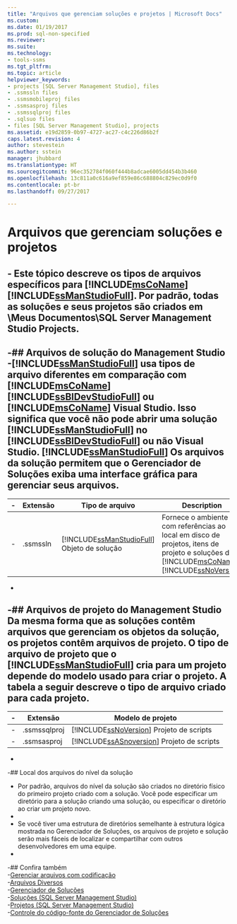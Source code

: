 ```yaml
---
title: "Arquivos que gerenciam soluções e projetos | Microsoft Docs"
ms.custom: 
ms.date: 01/19/2017
ms.prod: sql-non-specified
ms.reviewer: 
ms.suite: 
ms.technology:
- tools-ssms
ms.tgt_pltfrm: 
ms.topic: article
helpviewer_keywords:
- projects [SQL Server Management Studio], files
- .ssmssln files
- .ssmsmobileproj files
- .ssmsasproj files
- .ssmssqlproj files
- .sqlsuo files
- files [SQL Server Management Studio], projects
ms.assetid: e19d2859-0b97-4727-ac27-c4c226d86b2f
caps.latest.revision: 4
author: stevestein
ms.author: sstein
manager: jhubbard
ms.translationtype: HT
ms.sourcegitcommit: 96ec352784f060f444b8adcae6005dd454b3b460
ms.openlocfilehash: 13c811a0c616a9ef859e86c688804c829ec0d9f0
ms.contentlocale: pt-br
ms.lasthandoff: 09/27/2017

---
```

# <a name="files-that-manage-solutions-and-projects"></a>Arquivos que gerenciam soluções e projetos
 <a name="-this-topic-describes-the-file-types-that-are-specific-to-includemsconameincludesmsconamemdmd-includessmanstudiofullincludesssmanstudiofullmdmd-by-default-all-solutions-and-their-projects-are-created-in-my-documentssql-server-management-studio-projects"></a>- Este tópico descreve os tipos de arquivos específicos para [!INCLUDE[msCoName](../../includes/msconame_md.md)] [!INCLUDE[ssManStudioFull](../../includes/ssmanstudiofull_md.md)]. Por padrão, todas as soluções e seus projetos são criados em \Meus Documentos\SQL Server Management Studio Projects.  
 -  
 -## Arquivos de solução do Management Studio  
 -[!INCLUDE[ssManStudioFull](../../includes/ssmanstudiofull_md.md)] usa tipos de arquivo diferentes em comparação com [!INCLUDE[msCoName](../../includes/msconame_md.md)] [!INCLUDE[ssBIDevStudioFull](../../includes/ssbidevstudiofull_md.md)] ou [!INCLUDE[msCoName](../../includes/msconame_md.md)] Visual Studio. Isso significa que você não pode abrir uma solução [!INCLUDE[ssManStudioFull](../../includes/ssmanstudiofull_md.md)] no [!INCLUDE[ssBIDevStudioFull](../../includes/ssbidevstudiofull_md.md)] ou não Visual Studio. [!INCLUDE[ssManStudioFull](../../includes/ssmanstudiofull_md.md)] Os arquivos da solução permitem que o Gerenciador de Soluções exiba uma interface gráfica para gerenciar seus arquivos.  
 -  
 -|Extensão|Tipo de arquivo|Description|Criado por|  
 -|-------------|-------------|---------------|--------------|  
 -|.ssmssln|[!INCLUDE[ssManStudioFull](../../includes/ssmanstudiofull_md.md)] Objeto de solução|Fornece o ambiente com referências ao local em disco de projetos, itens de projeto e soluções do [!INCLUDE[msCoName](../../includes/msconame_md.md)] [!INCLUDE[ssNoVersion](../../includes/ssnoversion_md.md)] |[!INCLUDE[ssManStudioFull](../../includes/ssmanstudiofull_md.md)]|  
 -  
 -## Arquivos de projeto do Management Studio  
 Da mesma forma que as soluções contêm arquivos que gerenciam os objetos da solução, os projetos contêm arquivos de projeto. O tipo de arquivo de projeto que o [!INCLUDE[ssManStudioFull](../../includes/ssmanstudiofull_md.md)] cria para um projeto depende do modelo usado para criar o projeto. A tabela a seguir descreve o tipo de arquivo criado para cada projeto.  
 -  
 -|Extensão|Modelo de projeto|  
 -|-------------|--------------------|  
 -|.ssmssqlproj|[!INCLUDE[ssNoVersion](../../includes/ssnoversion_md.md)] Projeto de scripts|  
 -|.ssmsasproj|[!INCLUDE[ssASnoversion](../../includes/ssasnoversion_md.md)] Projeto de scripts|  
 -  
 -## Local dos arquivos do nível da solução  
 - Por padrão, arquivos do nível da solução são criados no diretório físico do primeiro projeto criado com a solução. Você pode especificar um diretório para a solução criando uma solução, ou especificar o diretório ao criar um projeto novo.  
 -  
 - Se você tiver uma estrutura de diretórios semelhante à estrutura lógica mostrada no Gerenciador de Soluções, os arquivos de projeto e solução serão mais fáceis de localizar e compartilhar com outros desenvolvedores em uma equipe.  
 -  
 -## Confira também  
 -[Gerenciar arquivos com codificação](../../ssms/solution/manage-files-with-encoding.md)  
 -[Arquivos Diversos](../../ssms/solution/miscellaneous-files.md)  
 -[Gerenciador de Soluções](../../ssms/solution/solution-explorer.md)  
 -[Soluções &#40;SQL Server Management Studio&#41;](../../ssms/solution/solutions-sql-server-management-studio.md)  
 -[Projetos &#40;SQL Server Management Studio&#41;](../../ssms/solution/projects-sql-server-management-studio.md)  
 -[Controle do código-fonte do Gerenciador de Soluções](https://msdn.microsoft.com/en-us/library/ms173879.aspx)  
  
